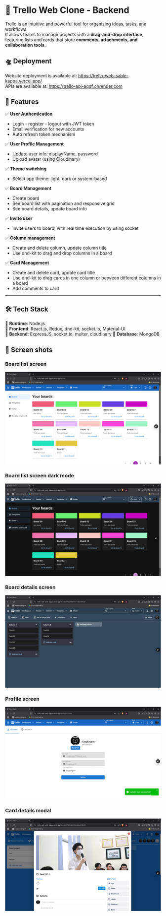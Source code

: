 # 📝 Trello Web Clone - Backend  

Trello is an intuitive and powerful tool for organizing ideas, tasks, and workflows.  
It allows teams to manage projects with a **drag-and-drop interface**, featuring lists and cards that store **comments, attachments, and collaboration tools**.  

## 🛸 Deployment
Website deployment is available at: https://trello-web-sable-kappa.vercel.app/  
APIs are available at: https://trello-api-aqqf.onrender.com

## 🚀 Features  

✅ **User Authentication**      
- Login - register - logout with JWT token
- Email verification for new accounts
- Auto refresh token mechanism
    
✅ **User Profile Management**    
- Update user info: displayName, password
- Upload avatar (using Cloudinary)

✅ **Theme switching**    
- Select app theme: light, dark or system-based

✅ **Board Management**     
- Create board
- See board list with pagination and responsive grid
- See board details, update board info

✅ **Invite user**   
- Invite users to board, with real time execution by using socket

✅ **Column management**   
- Create and delete column, update column title
- Use dnd-kit to drag and drop columns in a board

✅ **Card Management**    
- Create and delete card, update card title
- Use dnd-kit to drag cards in one column or between different columns in a board
- Add comments to card

---

## 🛠️ Tech Stack  

🔹 **Runtime**: Node.js  
🔹 **Frontend**: React.js, Redux, dnd-kit, socket.io, Material-UI    
🔹 **Backend**: ExpressJS, socket.io, multer, cloudinary
🔹 **Database**: MongoDB    


## 📸 Screen shots

### Board list screen
![alt text](readme-images/image-1.png)

### Board list screen dark mode
![alt text](readme-images/image-2.png)

### Board details screen
![alt text](readme-images/image-3.png)

### Profile screen
![alt text](readme-images/image-4.png)

### Card details modal
![alt text](readme-images/image-5.png)